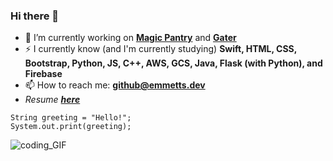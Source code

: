 ### Hi there 👋

<!--
**RealEmmettS/RealEmmettS** is a ✨ _special_ ✨ repository because its `README.md` (this file) appears on your GitHub profile.

Here are some ideas to get you started:

- 🔭 I’m currently working on ...
- 🌱 I’m currently learning ...
- 👯 I’m looking to collaborate on ...
- 🤔 I’m looking for help with ...
- 💬 Ask me about ...
- 📫 How to reach me: ...
- 😄 Pronouns: ...
- ⚡ Fun fact: ...
-->

- 🔭  I’m currently working on [**Magic Pantry**](https://github.com/RealEmmettS/Magic-Pantry) and [**Gater**](https://gater.dev/)
- ⚡  I currently know (and I'm currently studying) **Swift, HTML, CSS, Bootstrap, Python, JS, C++, AWS, GCS, Java, Flask (with Python), and Firebase**
- 📫  How to reach me: [**github@emmetts.dev**](mailto:github@emmetts.dev)
- *Resume [**here**](https://www.craft.do/s/cVOJjnDdwcdTbZ)*

```
String greeting = "Hello!";    
System.out.print(greeting);
```


![coding_GIF](https://media2.giphy.com/media/xT9IgzoKnwFNmISR8I/giphy.gif?cid=ecf05e470i2h1c0fbgpxqpxq2z2jn20c63fo4u8ib8ead9jq&rid=giphy.gif)
